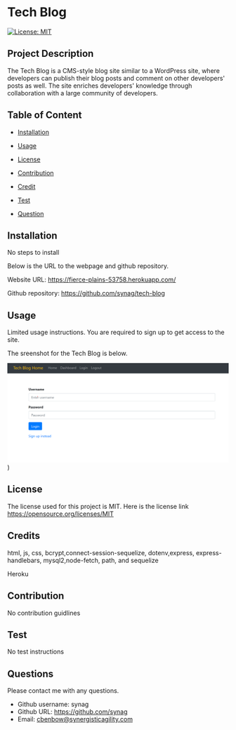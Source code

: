 # Tech Blog  

[![License: MIT](https://img.shields.io/badge/License-MIT-yellow.svg)](https://opensource.org/licenses/MIT)


## Project Description 
The Tech Blog is a CMS-style blog site similar to a WordPress site, where developers can publish their blog posts and comment on other developers' posts as well. The site enriches developers' knowledge through collaboration with a large community of developers. 

## Table of Content

* [Installation](#installation)

* [Usage](#usage)

* [License](#License)

* [Contribution](#Contribution)

* [Credit](#Credits)

* [Test](#Test)

* [Question](#Question) 

## Installation
No steps to install


Below is the URL to the webpage and github repository. 

Website URL: https://fierce-plains-53758.herokuapp.com/

Github repository: https://github.com/synag/tech-blog


## Usage
Limited usage instructions. You are required to sign up to get access to the site. 

The sreenshot for the Tech Blog is below. 

![Tech Blog](.\public\image\screenshot.png))

## License
The license used for this project is MIT. Here is the license link https://opensource.org/licenses/MIT

## Credits
html, js, css, bcrypt,connect-session-sequelize, dotenv,express, express-handlebars, mysql2,node-fetch, path, and sequelize

Heroku

## Contribution
No contribution guidlines

## Test
No test instructions

## Questions
Please contact me with any questions.  

* Github username: synag
* Github URL: https://github.com/synag
* Email:  cbenbow@synergisticagility.com 